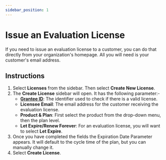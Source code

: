 ```yaml
---
sidebar_position: 1
---
```


# Issue an Evaluation License

If you need to issue an evaluation license to a customer, you can do that
directly from your organization's homepage. All you will need is your customer's
email address.

## Instructions

1. Select **Licenses** from the sidebar. Then select **Create New License**.
2. The **Create License** sidebar will open. It has the following parameter:-
   - [**Grantee ID**](./grantee-ids.md): The identifier used to check if there
     is a valid license.
   - **Licensee Email**: The email address for the customer receiving the
     evaluation license.
   - **Product & Plan**: First select the product from the drop-down menu, then
     the plan level.
   - **Let Expire/Renew Forever**: For an evaluation license, you will want to
     select **Let Expire**.
3. Once you have completed the fields the Expiration Date Parameter appears. It
   will default to the cycle time of the plan, but you can manually change it.
4. Select **Create License**.
